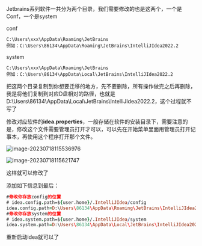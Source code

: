 Jetbrains系列软件一共分为两个目录，我们需要修改的也是这两个，一个是Conf，一个是system

conf

```
C:\Users\xxx\AppData\Roaming\JetBrains
例如：C:\Users\86134\AppData\Roaming\JetBrains\IntelliJIdea2022.2
```

system

```
C:\Users\xxx\AppData\Roaming\JetBrains
例如：C:\Users\86134\AppData\Local\JetBrains\IntelliJIdea2022.2
```



把这两个目录复制到你想要迁移的地方，先不要删除，所有操作做完之后再删除，我是将他们复制到对应D盘相对的路径，也就是D:\Users\86134\AppData\Local\JetBrains\IntelliJIdea2022.2，这个过程就不写了



修改对应软件的**idea.properties**，一般存储在软件的安装目录下，需要注意的是，修改这个文件需要管理员打开才可以，可以先在开始菜单里面用管理员打开记事本，再使用这个程序打开那个文件。

![image-20230718115536976](https://cdn.jsdelivr.net/gh/2822132073/image/202307181155352.png)

![image-20230718115621747](https://cdn.jsdelivr.net/gh/2822132073/image/202307181156909.png)

这样就可以修改了

添加如下信息到最后：

```pro
#修改你存放config的位置
# idea.config.path=${user.home}/.IntelliJIdea/config 
idea.config.path=D:\Users\86134\AppData\Roaming\JetBrains\IntelliJIdea2022.2
#修改你存放system的位置
# idea.system.path=${user.home}/.IntelliJIdea/system
idea.system.path=D:\Users\86134\AppData\Local\JetBrains\IntelliJIdea2022.2
```

重新启动idea就可以了